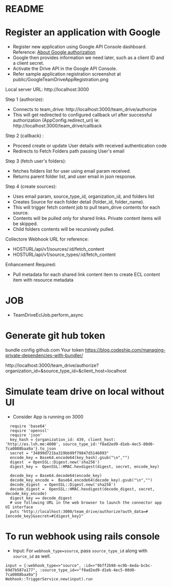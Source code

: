 # README

# Register an application with Google
- Register new application using Google API Console dashboard. Reference: [About Google authorization](https://developers.google.com/drive/v3/web/about-auth)
- Google then provides information we need later, such as a client ID and a client secret.
- Activate the Drive API in the Google API Console.
- Refer sample application registration screenshot at public/GoogleTeamDriveAppRegistration.png

Local server URL: http://localhost:3000

Step 1 (authorize):
- Connects to team_drive: http://localhost:3000/team_drive/authorize
- This will get redirected to configured callback url after successful authorization (AppConfig.redirect_uri) ie: http://localhost:3000/team_drive/callback

Step 2 (callback) :
- Proceed create or update User details with received authentication code
- Redirects to Fetch Folders path passing User's email

Step 3 (fetch user's folders):
- fetches folders list for user using email param received.
- Returns parent folder list, and user email in json response.

Step 4 (create sources):
- Uses email param, source_type_id, organization_id, and folders list
- Creates Source for each folder detail (folder_id, folder_name).
- This will trigger fetch content job to pull team_drive contents for each source.
- Contents will be pulled only for shared links. Private content items will be skipped.
- Child folders contents will be recursively pulled.

Collectore Webhook URL for reference:
- HOSTURL/api/v1/sources/:id/fetch_content
- HOSTURL/api/v1/source_types/:id/fetch_content

Enhancement Required:
- Pull metadata for each shared link content item to create ECL content item
  with resource metadata

# JOB
- TeamDriveEclJob.perform_async

# Generate git hub token
bundle config github.com Your token
https://blog.codeship.com/managing-private-dependencies-with-bundler/

http://localhost:3000/team_drive/authorize?organization_id=&source_type_id=&client_host=localhost
# Simulate team drive on local without UI
  - Consider App is running on 3000
```
  require 'base64'
  require 'openssl'
  require 'json'
  key_hash = {organization_id: 439, client_host: 'http://es.lvh.me:4000', source_type_id:'f8ad2ed9-d1eb-4ec5-80d0-7ca0088baa9a'}.to_json
  secret = "34899d721ba319bb99f79847d5146093"
  encode_key = Base64.encode64(key_hash).gsub("\n","")
  digest  = OpenSSL::Digest.new('sha256')
  digest_key =  OpenSSL::HMAC.hexdigest(digest, secret, encode_key)

  decode_key = Base64.decode64(encode_key)
  decode_key_encode =  Base64.encode64(decode_key).gsub("\n","")
  decode_digest  = OpenSSL::Digest.new('sha256')
  decode_digest =  OpenSSL::HMAC.hexdigest(decode_digest, secret, decode_key_encode)
  digest_key == decode_digest
  # use following URL in the web browser to launch the connector app UI interface
  puts "http://localhost:3000/team_drive/authorize?auth_data=#{encode_key}&secret=#{digest_key}"
```
 # To run webhook using rails console
  - Input: For `webhook_type=source`, pass `source_type_id` along with `source_id` as well.
```
input = {:webhook_type=>"source", :id=>"9bff2b98-ec9b-4eda-bcbc-69d7b587a177", :source_type_id=>"f8ad2ed9-d1eb-4ec5-80d0-7ca0088baa9a"}
Webhook::TriggerService.new(input).run
```
